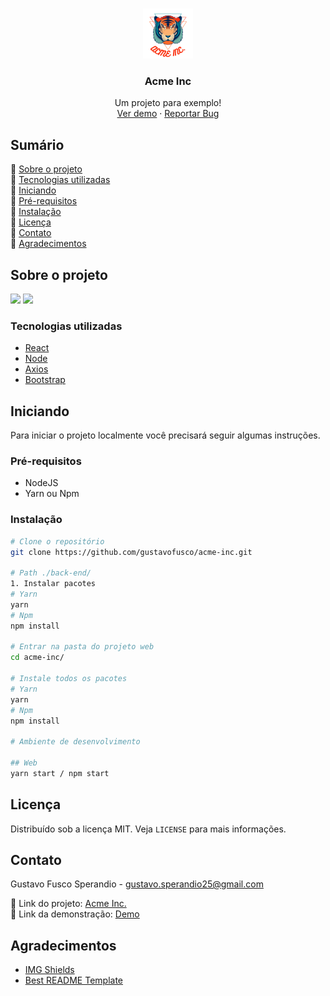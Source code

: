 <!-- PROJECT LOGO -->
<br />
<p align="center">
  <a href="https://github.com/gustavofusco/acme-inc">
    <img src="src/imgs/logo.png" alt="Logo" width="80" height="80">
  </a>

  <h3 align="center">Acme Inc</h3>

  <p align="center">
    Um projeto para exemplo!
    <br />
    <a href="https://gustavofusco.github.io/acme-inc">Ver demo</a>
    ·
    <a href="https://github.com/gustavofusco/acme-inc/issues">Reportar Bug</a>
  </p>
</p>



<!-- TABLE OF CONTENTS -->
## Sumário

📌 [Sobre o projeto](#sobre-o-projeto)<br />
📌 [Tecnologias utilizadas](#tecnologias-utilizadas)<br />
📌 [Iniciando](#iniciando)<br />
📌 [Pré-requisitos](#pré-requisitos) <br />
📌 [Instalação](#instalação)<br />
📌 [Licença](#licença)<br />
📌 [Contato](#contato)<br />
📌 [Agradecimentos](#agradecimentos)<br />


<!-- ABOUT THE PROJECT -->
## Sobre o projeto
<p align="left">
  <img src="src/imgs/mainPage.png" width="600px"/>
  <img src="src/images/mobile.jpg" width="200px"/>
</p>

### Tecnologias utilizadas
* [React](https://reactjs.org/)
* [Node](https://nodejs.org/en)
* [Axios](https://www.axios.com/)
* [Bootstrap](https://getbootstrap.com/)

<!-- GETTING STARTED -->
## Iniciando

Para iniciar o projeto localmente você precisará seguir algumas instruções.

### Pré-requisitos
* NodeJS
* Yarn ou Npm

### Instalação

```sh
# Clone o repositório
git clone https://github.com/gustavofusco/acme-inc.git

# Path ./back-end/
1. Instalar pacotes
# Yarn
yarn
# Npm
npm install

# Entrar na pasta do projeto web
cd acme-inc/

# Instale todos os pacotes
# Yarn
yarn
# Npm
npm install

# Ambiente de desenvolvimento

## Web
yarn start / npm start
```

<!-- LICENSE -->
## Licença
Distribuído sob a licença MIT. Veja `LICENSE` para mais informações.

<!-- CONTACT -->
## Contato

Gustavo Fusco Sperandio - gustavo.sperandio25@gmail.com

🔗 Link do projeto: [Acme Inc.](https://github.com/gustavofusco/acme-inc)
<br />
🔗 Link da demonstração: [Demo](https://gustavofusco.github.io/acme-inc)


<!-- ACKNOWLEDGEMENTS -->
## Agradecimentos
* [IMG Shields](https://shields.io)
* [Best README Template](https://github.com/othneildrew/Best-README-Template)

<!-- MARKDOWN LINKS & IMAGES -->
[license-url]: https://github.com/gustavofusco/acme-inc/blob/main/LICENSE.txt
[product-screenshot]: src/imgs/mainPage.jpg
[product-gif]: src/imgs/mobile.jpg
